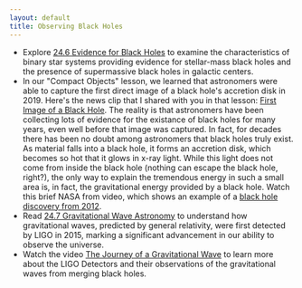 ```yaml
---
layout: default
title: Observing Black Holes
---
```


- Explore [24.6 Evidence for Black Holes](https://openstax.org/books/astronomy-2e/pages/24-6-evidence-for-black-holes) to examine the characteristics of binary star systems providing evidence for stellar-mass black holes and the presence of supermassive black holes in galactic centers.
- In our "Compact Objects" lesson, we learned that astronomers were able to capture the first direct image of a black hole's accretion disk in 2019. Here's the news clip that I shared with you in that lesson: [First Image of a Black Hole](https://youtu.be/UlNYgSP9qNU). The reality is that astronomers have been collecting lots of evidence for the existance of black holes for many years, even well before that image was captured. In fact, for decades there has been no doubt among astronomers that black holes truly exist. As material falls into a black hole, it forms an accretion disk, which becomes so hot that it glows in x-ray light. While this light does not come from inside the black hole (nothing can escape the black hole, right?), the only way to explain the tremendous energy in such a small area is, in fact, the gravitational energy provided by a black hole. Watch this brief NASA from video, which shows an example of a [black hole discovery from 2012](https://youtu.be/wOcvdrmvCso?si=HzW50JC-vnvrKX9z). 
- Read [24.7 Gravitational Wave Astronomy](https://openstax.org/books/astronomy-2e/pages/24-7-gravitational-wave-astronomy) to understand how gravitational waves, predicted by general relativity, were first detected by LIGO in 2015, marking a significant advancement in our ability to observe the universe.
- Watch the video [The Journey of a Gravitational Wave](https://www.youtube.com/watch?v=FlDtXIBrAYE) to learn more about the LIGO Detectors and their observations of the gravitational waves from merging black holes.
